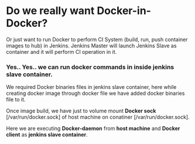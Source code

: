 # **Do we really want Docker-in-Docker?**

Or just want to run Docker to perform CI System (build, run, push container images to hub) in Jenkins. Jenkins Master will launch Jenkins Slave as container and it will perform CI operation in it.

### Yes.. Yes.. we can run docker commands in inside jenkins slave container.

We required Docker binaries files in jenkins slave container, here while creating docker image through docker file we have added docker binaries file to it.

Once image build, we have just to volume mount **Docker sock** [/var/run/docker.sock] of host machine on conatiner [/var/run/docker.sock].

Here we are executing **Docker-daemon** from **host machine** and **Docker client** as **jenkins slave container**.
